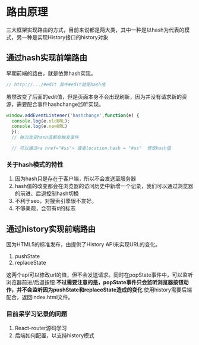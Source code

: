 # 路由原理
  三大框架实现路由的方式，目前来说都是两大类，其中一种是以hash为代表的模式，另一种是实现History接口的history对象

## 通过hash实现前端路由

早期前端的路由，就是依靠hash实现。
```js
// http://.../#edit 其中#edit就是hash值
```

虽然改变了后面的edit值，但是页面本身不会出现刷新，因为并没有请求新的资源，需要配合事件hashchange监听实现。

```js
window.addEventListener('hashchange',function(e) { 
  console.log(e.oldURL);  
  console.log(e.newURL) 
  });
  // 每次改变hash值都会触发事件

  // 可以通过<a href="#ss"> 或者location.hash = "#ss"  修改hash值

```

### 关于hash模式的特性
1. 因为hash只是存在于客户端，所以不会发送至服务器
2. hash值的改变都会在浏览器的访问历史中新增一个记录，我们可以通过浏览器的前进、后退控制hash切换
3. 不利于seo，对搜索引擎很不友好。
4. 不够美观，会带有#的标志


## 通过history实现前端路由
因为HTML5的标准发布，由提供了History API来实现URL的变化。
1. pushState
2. replaceState

这两个api可以修改url的值，但不会发送请求。同时在popState事件中，可以监听浏览器前进/后退按钮
**不过需要注意的是，popState事件只会监听浏览器按钮动作，并不会监听因为pushState和replaceState造成的变化**
使用history需要后端配合，返回index.html文件。



### 目前呆学习记录的问题
1. React-router源码学习
2. 后端如何配置，以支持history模式